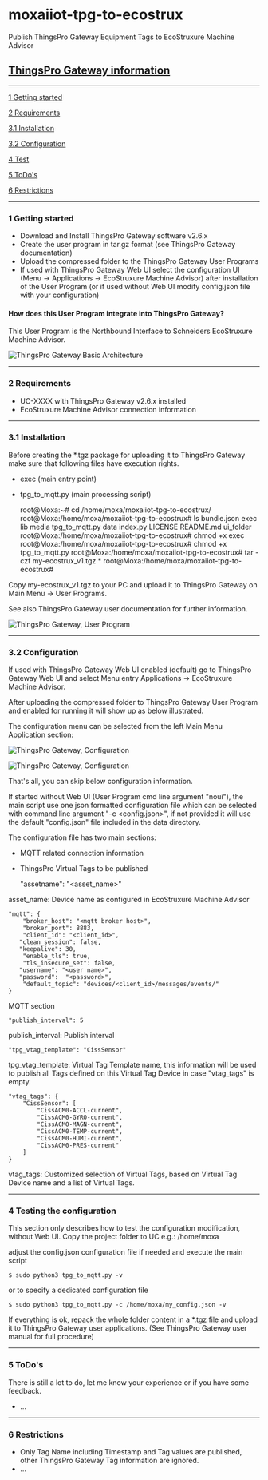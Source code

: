 # moxaiiot-tpg-to-ecostrux
Publish ThingsPro Gateway Equipment Tags to EcoStruxure Machine Advisor

## [ThingsPro Gateway information](https://www.moxa.com/en/products/industrial-computing/system-software/thingspro-2)


*******************************************************************************


[1 Getting started](#getting-started)

[2 Requirements](#requirements)

[3.1 Installation](#installation)

[3.2 Configuration](#configuration)

[4 Test](#test)

[5 ToDo's](#todos)

[6 Restrictions](#restrictions)

*******************************************************************************
<a name="getting-started"></a>

### 1 Getting started 

* Download and Install ThingsPro Gateway software v2.6.x
* Create the user program in tar.gz format (see ThingsPro Gateway documentation)
* Upload the compressed folder to the ThingsPro Gateway User Programs
* If used with ThingsPro Gateway Web UI select the configuration UI (Menu -> Applications -> EcoStruxure Machine Advisor) after installation of the User Program (or if used without Web UI modify config.json file with your configuration)


#### How does this User Program integrate into ThingsPro Gateway?
This User Program is the Northbound Interface to Schneiders EcoStruxure Machine Advisor.

![ThingsPro Gateway Basic Architecture](media/TPG_arch1.png?raw=true "ThingsPro Gateway")


*******************************************************************************
<a name="requirements"></a>

### 2 Requirements
* UC-XXXX with ThingsPro Gateway v2.6.x installed
* EcoStruxure Machine Advisor connection information

*******************************************************************************
<a name="installation"></a>

### 3.1 Installation

Before creating the *.tgz package for uploading it to ThingsPro Gateway make sure that following files have execution rights.

* exec (main entry point)
* tpg_to_mqtt.py (main processing script)

	root@Moxa:~# cd /home/moxa/moxaiiot-tpg-to-ecostrux/
	root@Moxa:/home/moxa/moxaiiot-tpg-to-ecostrux# ls
	bundle.json  exec      lib      media      tpg_to_mqtt.py
	data         index.py  LICENSE  README.md  ui_folder
	root@Moxa:/home/moxa/moxaiiot-tpg-to-ecostrux# chmod +x exec
	root@Moxa:/home/moxa/moxaiiot-tpg-to-ecostrux# chmod +x tpg_to_mqtt.py
	root@Moxa:/home/moxa/moxaiiot-tpg-to-ecostrux# tar -czf my-ecostrux_v1.tgz *
	root@Moxa:/home/moxa/moxaiiot-tpg-to-ecostrux#


Copy my-ecostrux_v1.tgz to your PC and upload it to ThingsPro Gateway on Main Menu -> User Programs.

See also ThingsPro Gateway user documentation for further information.

![ThingsPro Gateway, User Program](media/TPG_user_program.png?raw=true "ThingsPro Gateway")

*******************************************************************************
<a name="configuration"></a>

### 3.2 Configuration

If used with ThingsPro Gateway Web UI enabled (default) go to ThingsPro Gateway Web UI and select Menu entry Applications -> EcoStruxure Machine Advisor. 

After uploading the compressed folder to ThingsPro Gateway User Program and enabled for running it will show up as below illustrated.

The configuration menu can be selected from the left Main Menu Application section:

![ThingsPro Gateway, Configuration](media/TPG_user_program_ui_menu.png?raw=true "ThingsPro Gatway")

![ThingsPro Gateway, Configuration](media/TPG_user_program_ui.png?raw=true "ThingsPro Gatway")

That's all, you can skip below configuration information.

If started without Web UI (User Program cmd line argument "noui"), the main script use one json formatted configuration file which can be selected with command line argument "-c <config.json>", if not provided it will use the default "config.json" file included in the data directory. 

The configuration file has two main sections:
* MQTT related connection information
* ThingsPro Virtual Tags to be published

	"assetname": "<asset_name>"
	
asset_name: Device name as configured in EcoStruxure Machine Advisor 
	
	"mqtt": {
		"broker_host": "<mqtt broker host>",
		"broker_port": 8883,
		"client_id": "<client_id>",
	   "clean_session": false,
	   "keepalive": 30,
		"enable_tls": true,  
		"tls_insecure_set": false,
	   "username": "<user name>",
	   "password":  "<password>",    
		"default_topic": "devices/<client_id>/messages/events/"
	}
	
MQTT section
	
	"publish_interval": 5
	
publish_interval: Publish interval 

	"tpg_vtag_template": "CissSensor"
	
tpg_vtag_template: Virtual Tag Template name, this information will be used to publish all Tags
defined on this Virtual Tag Device in case "vtag_tags" is empty.

	"vtag_tags": {
		"CissSensor": [
			"CissACM0-ACCL-current",
			"CissACM0-GYRO-current",
			"CissACM0-MAGN-current",		
			"CissACM0-TEMP-current",
			"CissACM0-HUMI-current",
			"CissACM0-PRES-current"	
		]
	}

vtag_tags: Customized selection of Virtual Tags, based on Virtual Tag Device name and a list of Virtual Tags.

*******************************************************************************
<a name="test"></a>

### 4 Testing the configuration

This section only describes how to test the configuration modification, without Web UI. 
Copy the project folder to UC e.g.: /home/moxa

adjust the config.json configuration file if needed and execute the main script

	$ sudo python3 tpg_to_mqtt.py -v

or to specify a dedicated configuration file

	$ sudo python3 tpg_to_mqtt.py -c /home/moxa/my_config.json -v

If everything is ok, repack the whole folder content in a *.tgz file and upload it to ThingsPro Gateway user applications. (See ThingsPro Gateway user manual for full procedure)

*******************************************************************************
<a name="todos"></a>

### 5 ToDo's 

There is still a lot to do, let me know your experience or if you have some feedback.
* ...

*******************************************************************************
<a name="restrictions"></a>

### 6 Restrictions
* Only Tag Name including Timestamp and Tag values are published, other ThingsPro Gateway Tag information are ignored.
* ... 

